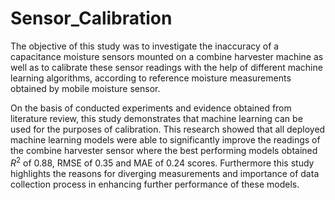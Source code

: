 # Sensor_Calibration



The objective of this study was to investigate the inaccuracy of a capacitance
moisture sensors mounted on a combine harvester machine as well as to calibrate these sensor readings with the help of different machine learning algorithms, according to reference moisture measurements obtained by mobile moisture sensor.

On the basis of conducted experiments and evidence obtained from literature review, this study demonstrates that machine learning can be used for the purposes of calibration. This research showed that all deployed machine learning models were able to significantly improve the readings of the combine harvester sensor where the best performing models obtained $R^2$ of 0.88, RMSE of 0.35 and MAE of 0.24 scores.
Furthermore this study highlights the reasons for diverging measurements and importance of data collection process in enhancing further performance of these models.


